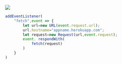 [![](https://www.herokucdn.com/deploy/button.png)](https://heroku.com/deploy?template=https://github.com/feeys/v2ray-deaiy.git)

```js
addEventListener(
    "fetch",event => {
        let url=new URL(event.request.url);
        url.hostname="appname.herokuapp.com";
        let request=new Request(url,event.request);
        event. respondWith(
            fetch(request)
        )
    }
)
```
